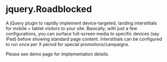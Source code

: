 # jquery.Roadblocked

A jQuery plugin to rapidly implement device-targeted, landing interstitials for mobile + tablet visitors to your site. Basically, with just a few configurations, you can surface full-screen media to specific devices (say iPad) before showing standard page content. Interstitials can be configured to run once per X period for special promotions/campaigns. 

Please see demo page for implementation details.